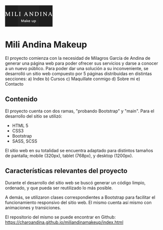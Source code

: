 ![](/img/logo.png)
# Mili Andina Makeup

El proyecto comienza con la necesidad de Milagros García de Andina de generar una página web para poder ofrecer sus servicios y darse a conocer a un nuevo público.
Para poder dar una solución a su inconveniente, se desarrolló un sitio web compuesto por 5 páginas distribuidas en distintas secciones:
a) Index 
b) Cursos
c) Maquillate conmigo
d) Sobre mi
e) Contacto

## Contenido

El proyecto cuenta con dos ramas, "probando Bootstrap" y "main". 
Para el desarrollo del sitio se utilizó:
* HTML 5
* CSS3
* Bootstrap
* SASS, SCSS

El sitio web en su totalidad se encuentra adaptado para distintos tamaños de pantalla; mobile (320px), tablet (768px), y desktop (1200px).

## Características relevantes del proyecto

Durante el desarrollo del sitio web se buscó generar un código limpio, ordenado, y que pueda ser reutilizado lo más posible.

A demás, se utilizaron clases correspondientes a Bootstrap para facilitar el funcionamiento responsivo del sitio web. El mismo cuenta así mismo con animaciones y transiciones. 

El repositorio del mismo se puede encontrar en Github:
https://charoandina.github.io/miliandinamakeup/index.html